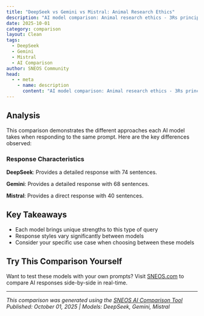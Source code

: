 ```yaml
---
title: "DeepSeek vs Gemini vs Mistral: Animal Research Ethics"
description: "AI model comparison: Animal research ethics - 3Rs principle and alternatives..."
date: 2025-10-01
category: comparison
layout: Clean
tags:
  - DeepSeek
  - Gemini
  - Mistral
  - AI Comparison
author: SNEOS Community
head:
  - - meta
    - name: description
      content: "AI model comparison: Animal research ethics - 3Rs principle and alternatives..."
---
```


<ChatComparison
  title="DeepSeek vs Gemini vs Mistral: Animal Research Ethics"
  prompt="Animal research ethics - 3Rs principle and alternatives"
  :responses='{
    "DeepSeek": "Of course. This is a critical and complex topic at the intersection of science, ethics, and regulation. Here is a comprehensive overview of the 3Rs principle and alternatives in animal research ethics.\n\n### The Core Ethical Framework: The 3Rs Principle\n\nThe **3Rs Principle** is the internationally accepted cornerstone of ethical and humane animal research. It was first introduced by zoologists William Russell and Rex Burch in their 1959 book, *The Principles of Humane Experimental Technique*. The goal is to minimize animal use and suffering while maximizing scientific quality and relevance.\n\n#### 1. Replacement\nThis is the ultimate goal. Replacement refers to methods that avoid or replace the use of animals entirely.\n\n*   **Absolute Replacement:** Using techniques that do not involve animals *at any point*. This is the ideal.\n*   **Relative Replacement:** Using animals, but methods that do not cause significant suffering (e.g., using animal cells or tissues after the animal has been humanely killed, or using invertebrates like fruit flies or nematodes instead of vertebrates).\n\n**Examples of Replacement Methods:**\n*   **In vitro (test tube) models:** Using cell cultures (both primary cells and immortalized cell lines) grown in a lab.\n*   **Computer (in silico) models:** Using sophisticated software to model biological processes, predict drug interactions, or run virtual clinical trials.\n*   **Human-based studies:** Using human volunteers, patient data, and epidemiological studies.\n*   **Organ-on-a-chip technology:** Microfluidic devices lined with human cells that mimic the structure and function of human organs (e.g., lung-on-a-chip, liver-on-a-chip).\n*   **Use of lower organisms:** Replacing vertebrates (like mice) with invertebrates (like fruit flies or zebrafish in early developmental stages, which have less developed nervous systems).\n\n#### 2. Reduction\nReduction aims to minimize the number of animals used to obtain meaningful results. The goal is to get the maximum amount of information from the minimum number of animals, without compromising scientific or statistical validity.\n\n**Examples of Reduction Methods:**\n*   **Improved Experimental Design:** Using sophisticated statistical methods to determine the smallest sample size needed to achieve a statistically significant result.\n*   **Sharing Data and Resources:** Encouraging researchers to share tissues, data, and animals to prevent unnecessary duplication of experiments.\n*   **Advanced Imaging Techniques:** Using technologies like MRI or PET scans to gather longitudinal data from the same animal over time, rather than sacrificing different groups at each time point.\n*   **Collaboration:** Coordinating with other labs to combine studies and avoid redundant animal use.\n\n#### 3. Refinement\nRefinement focuses on minimizing the pain, suffering, and distress experienced by the animals that are used, and enhancing their well-being throughout their lives.\n\n**Examples of Refinement Methods:**\n*   **Improved Housing and Enrichment:** Providing cages that allow for natural behaviors (e.g., nesting material for mice, perches for birds, social housing for social species).\n*   **Better Analgesia and Anesthesia:** Using the most effective pain relief during and after procedures.\n*   **Humane Endpoints:** Establishing clear, early criteria for when an animal should be humanely euthanized to prevent terminal suffering, rather than letting the disease or condition run its fatal course.\n*   **Training and Handling:** Using non-aversive handling methods (e.g., tunnel handling for mice instead of picking up by the tail) to reduce stress.\n*   **Refined Procedures:** Developing less invasive techniques for administration of substances or collection of samples.\n\n---\n\n### The Driving Forces Behind the 3Rs\n\n1.  **Ethical Imperative:** A growing societal and scientific consensus that animals are sentient beings deserving of moral consideration and that we have a duty to minimize their suffering.\n2.  **Scientific Validity:** Stress and poor welfare can alter an animal\u0027s physiology and behavior, leading to unreliable and non-reproducible data. Better welfare often leads to better science.\n3.  **Legal and Regulatory Requirements:** In most countries (e.g., the EU, UK, USA, Canada), the 3Rs are embedded in national legislation governing animal research. Researchers must legally justify that they have adhered to the 3Rs in their project proposals to an ethics committee.\n4.  **Economic Efficiency:** Using fewer animals and more sophisticated models can sometimes be more cost-effective in the long run.\n\n---\n\n### The \u0022Alternatives\u0022 and the Path Forward\n\nThe term \u0022alternatives\u0022 is often used synonymously with the 3Rs, but it\u0027s important to understand its scope. **Alternatives are not just replacements.** They encompass any method that can achieve one or more of the 3Rs: **Replacement, Reduction, or Refinement.**\n\n#### Key Areas of Development for Alternatives:\n\n1.  **Advanced In Vitro Models:**\n    *   **3D Cell Cultures \u0026 Organoids:** These are mini-organs grown from stem cells that more accurately mimic the complexity of human tissues than simple 2D cell cultures.\n    *   **Human-Induced Pluripotent Stem Cells (iPSCs):** Skin or blood cells from a patient can be reprogrammed into any cell type, allowing for disease modeling and drug testing on human cells with a specific genetic background.\n\n2.  **In Silico (Computational) Models:**\n    *   **AI and Machine Learning:** Analyzing vast datasets to predict toxicity, model disease progression, and identify potential drug candidates without any animal testing.\n    *   **Systems Biology:** Creating computer simulations of entire biological systems to understand complex interactions.\n\n3.  **Human-Relevant Platforms:**\n    *   **Organ-on-a-Chip/Microphysiological Systems:** These devices can be linked to create a \u0022human-on-a-chip,\u0022 potentially allowing for the study of systemic effects of drugs.\n    *   **Microdosing in Humans:** Administering minuscule, non-therapeutic doses of a drug to human volunteers and using sensitive analytics to track its distribution, allowing for very early-stage safety testing.\n\n### Challenges and Realities\n\n*   **Biological Complexity:** While alternatives are rapidly improving, they cannot yet fully replicate the immense complexity of a whole living organism with its integrated immune, nervous, and endocrine systems. For some research (e.g., studying complex behaviors or whole-body metabolism), animal models are still necessary.\n*   **Regulatory Hurdles:** Widespread adoption of new alternative methods requires their formal \u0022validation\u0022 and acceptance by regulatory agencies (like the FDA or EMA) for safety and efficacy testing. This is a slow process.\n*   **Complementary, Not Always Competitive:** Often, the most powerful approach is a combination of methods. Alternatives can be used for initial, high-throughput screening to identify the most promising candidates, which are then tested in a small number of animals for final validation.\n\n### Conclusion\n\nThe 3Rs principle provides a robust and dynamic ethical framework that is continuously evolving with scientific progress. The push for alternatives is not an anti-science movement but a driving force for **better, more humane, and more human-relevant science.** The ultimate goal is a future where animal use is either completely replaced or, where still necessary, conducted with the absolute minimum of animals and the absolute minimum of suffering.",
    "Gemini": "Okay, let\u0027s break down the 3Rs principle in animal research ethics and explore the alternatives available.\n\n**The 3Rs Principle: A Foundation for Ethical Animal Research**\n\nThe 3Rs principle is a widely accepted ethical framework for conducting animal research. It aims to minimize harm to animals while still advancing scientific knowledge.  It was originally developed by William Russell and Rex Burch in their 1959 book, \u0022The Principles of Humane Experimental Technique.\u0022 The 3Rs are:\n\n*   **Replacement:** Can we replace the use of animals with non-animal methods?\n*   **Reduction:** Can we reduce the number of animals used to obtain the same amount of information?\n*   **Refinement:** Can we refine the procedures to minimize any potential pain, suffering, distress, or lasting harm experienced by the animals?\n\nLet\u0027s delve deeper into each:\n\n**1. Replacement:**\n\n*   **Goal:** Avoid or replace the use of animals altogether whenever possible.\n*   **Strategies:**\n    *   **In vitro studies:** Using cell cultures, tissues, or organs grown outside of a living organism. This allows researchers to study biological processes at a cellular level without using whole animals.\n    *   **In silico models:** Utilizing computer simulations and mathematical models to predict biological outcomes or test hypotheses.  This can include models of drug interactions, disease progression, or physiological functions.\n    *   **Human volunteers:**  When appropriate and safe, use human volunteers for research studies. This is particularly relevant in areas like drug metabolism or behavioral research.\n    *   **Non-sentient organisms:**  Using organisms that are considered less sentient (less able to experience pain and suffering), such as invertebrates (e.g., insects, worms) or plants.\n    *   **Human-based methods:** These encompass different strategies such as stem cell technology and microdosing\n    *   **Using data from previous animal studies:** Conducting meta-analysis or data mining on existing animal research data to answer new questions without requiring additional animal experiments.\n\n**2. Reduction:**\n\n*   **Goal:** Minimize the number of animals used while still obtaining statistically valid and scientifically meaningful results.\n*   **Strategies:**\n    *   **Improved experimental design:**  Careful planning of experiments to maximize the information gained from each animal. This includes using appropriate controls, blinding techniques, randomization, and proper statistical analysis to ensure adequate statistical power.\n    *   **Sharing data and resources:**  Making data from animal studies publicly available so that other researchers can use it and avoid unnecessary duplication of experiments.  Sharing biological samples (e.g., tissues, cells) can also reduce the need for new animals.\n    *   **Pilot studies:** Conducting small-scale pilot studies to optimize experimental protocols and identify potential problems before conducting a large-scale study.\n    *   **Using advanced imaging techniques:** Utilizing non-invasive imaging techniques (e.g., MRI, PET, CT scans) to collect data from the same animal repeatedly over time, reducing the need for multiple animals.\n    *   **Careful selection of animal models:** Choosing the most appropriate animal model for the research question, ensuring that it is relevant and well-characterized.\n    *   **Statistical consultation:** Consulting with a statistician during the planning stage of a study to determine the minimum number of animals needed to achieve statistical significance.\n\n**3. Refinement:**\n\n*   **Goal:** Minimize any potential pain, suffering, distress, or lasting harm experienced by the animals during the research.\n*   **Strategies:**\n    *   **Pain management:**  Using appropriate analgesics (painkillers) and anesthetics to prevent or relieve pain during and after procedures.\n    *   **Humane endpoints:** Establishing clear and objective criteria for when an animal should be removed from a study to prevent further suffering.  This could include signs of pain, distress, or deteriorating health.\n    *   **Minimally invasive techniques:**  Using less invasive procedures whenever possible to reduce pain and trauma.\n    *   **Environmental enrichment:**  Providing animals with stimulating and enriching environments that promote their well-being. This can include social interaction, toys, nesting materials, and opportunities for exercise.\n    *   **Proper training and handling:**  Ensuring that researchers and animal care staff are properly trained in animal handling techniques to minimize stress and fear in animals.\n    *   **Refining husbandry practices:** Improving housing conditions, diet, and social interactions to promote animal well-being.\n    *   **Pilot Studies:** To test the experimental method and allow the researcher to observe any signs of pain and/or distress in the animals used, and adjust the procedure to minimize suffering.\n\n**Alternatives to Animal Research: Expanding the Toolbox**\n\nWhile the 3Rs focus on reducing harm when animals *are* used, there\u0027s a growing emphasis on developing and implementing *alternatives* that completely eliminate the need for animals.  These fall into several categories:\n\n*   **Cell-based assays (In vitro):**\n    *   **Advantages:** Cost-effective, high-throughput, allows for controlled manipulation of variables, reduces ethical concerns.\n    *   **Limitations:**  May not fully replicate the complexity of a whole organism, potential for variability between cell lines.\n*   **Computer modeling (In silico):**\n    *   **Advantages:**  Fast, inexpensive, can simulate complex biological processes, allows for prediction of outcomes.\n    *   **Limitations:**  Requires accurate and comprehensive data, models can be oversimplified or inaccurate.\n*   **Human Studies (Clinical trials, Epidemiological Studies):**\n    *   **Advantages:**  Directly relevant to human health, can provide real-world data.\n    *   **Limitations:**  Ethical considerations limit the types of studies that can be conducted, can be expensive and time-consuming.\n*   **Advanced imaging techniques (MRI, PET, CT):**\n    *   **Advantages:**  Non-invasive, allows for repeated measurements in the same animal or human, provides detailed information about structure and function.\n    *   **Limitations:**  Expensive, requires specialized equipment and expertise, may not be suitable for all research questions.\n*   **Microdosing:** Administering extremely small doses of a drug to human volunteers to study drug metabolism and pharmacokinetics without causing pharmacological effects.\n*   **Organ-on-a-chip technology:** Microengineered devices that mimic the structure and function of human organs, allowing researchers to study disease processes and drug responses in a more realistic and relevant setting.\n*   **Stem cell technology:** Using stem cells to generate human tissues and organs for research and drug development.\n*   **3D printing of biological tissues:** Creating functional 3D tissues and organs for research, drug testing, and transplantation.\n*   **Quantitative structure-activity relationships (QSAR):** Using computational methods to predict the activity of chemical compounds based on their structure.\n*   **Artificial intelligence (AI) and machine learning:** Using AI and machine learning to analyze large datasets and identify patterns that can be used to predict biological outcomes or develop new treatments.\n\n**Challenges and Considerations**\n\nDespite the advances in alternative methods, there are still challenges to their widespread adoption:\n\n*   **Complexity of biological systems:**  Replicating the intricate interactions within a whole organism can be difficult using non-animal methods.\n*   **Regulatory hurdles:**  Regulatory agencies often require animal testing for drug approval and chemical safety assessment.\n*   **Cost and accessibility:**  Some alternative methods can be expensive and require specialized equipment and expertise.\n*   **Validation and standardization:**  Ensuring that alternative methods are reliable and reproducible is crucial for their acceptance by the scientific community.\n*   **Public perception:**  Some members of the public may be skeptical of alternative methods and prefer animal testing.\n\n**Conclusion**\n\nThe 3Rs principle provides a valuable framework for minimizing harm to animals in research, and is a legal requirement in many countries.  The development and implementation of alternatives to animal research is an ongoing process that requires collaboration between scientists, regulators, and the public. While complete replacement of animal research may not be possible in all cases, the continued pursuit of the 3Rs and the development of novel alternatives will undoubtedly lead to more ethical and humane scientific practices. In addition, replacement strategies will provide more relevant clinical data for human application.\n",
    "Mistral": "Animal research ethics is a critical field that aims to ensure the humane treatment of animals used in scientific research. One of the cornerstones of this field is the 3Rs principle, which stands for Replacement, Reduction, and Refinement. Additionally, there is a growing emphasis on finding alternatives to animal testing. Here\u2019s a breakdown of these concepts:\n\n### 3Rs Principle\n\n1. **Replacement**:\n   - **Definition**: Replacement refers to the use of methods that avoid or replace the use of animals in research.\n   - **Examples**: In vitro methods (using cell cultures), computer modeling, and the use of lower organisms (e.g., bacteria, yeast) instead of higher animals.\n   - **Benefits**: Reduces the number of animals used and can provide more controlled and reproducible results.\n\n2. **Reduction**:\n   - **Definition**: Reduction involves methods that enable researchers to obtain comparable levels of information from fewer animals or to obtain more information from the same number of animals.\n   - **Examples**: Improved experimental design, statistical analysis, and sharing of data and resources.\n   - **Benefits**: Enhances the efficiency of research and reduces the number of animals needed.\n\n3. **Refinement**:\n   - **Definition**: Refinement refers to methods that minimize potential pain, suffering, distress, or lasting harm that may be experienced by the animals.\n   - **Examples**: Use of anesthetics and analgesics, improved housing conditions, and non-invasive techniques.\n   - **Benefits**: Improves the welfare of animals used in research and can lead to more reliable scientific outcomes.\n\n### Alternatives to Animal Testing\n\n1. **In Vitro Methods**:\n   - **Description**: These methods use cell cultures, tissue cultures, or organoids to study biological processes.\n   - **Examples**: Cell-based assays, organ-on-a-chip technologies.\n   - **Benefits**: Provide a controlled environment for studying specific biological mechanisms without the need for live animals.\n\n2. **Computer Modeling and Simulation**:\n   - **Description**: These techniques use mathematical models and computational algorithms to simulate biological processes.\n   - **Examples**: In silico modeling, virtual organs, and systems biology approaches.\n   - **Benefits**: Allow for the prediction of outcomes and the testing of hypotheses without the use of animals.\n\n3. **Human-Based Research**:\n   - **Description**: This involves using human tissues, cells, or volunteers for research.\n   - **Examples**: Clinical trials, epidemiological studies, and the use of human tissue samples.\n   - **Benefits**: Provides direct relevance to human health and reduces the need for animal models.\n\n4. **Lower Organisms**:\n   - **Description**: Using simpler organisms that are less sentient than mammals.\n   - **Examples**: Bacteria, yeast, fruit flies, and zebrafish.\n   - **Benefits**: Often easier to handle and study, and can provide valuable insights into fundamental biological processes.\n\n### Ethical Considerations\n\n- **Humane Treatment**: Ensuring that animals are treated with care and respect, minimizing any pain or distress.\n- **Transparency and Accountability**: Maintaining open communication about the use of animals in research and the ethical considerations involved.\n- **Regulatory Compliance**: Adhering to legal and regulatory standards that govern animal research.\n- **Public Engagement**: Involving the public in discussions about the necessity and ethics of animal research.\n\n### Conclusion\n\nThe 3Rs principle and the development of alternatives to animal testing are essential for advancing scientific research while upholding ethical standards. By focusing on replacement, reduction, and refinement, researchers can continue to make significant contributions to knowledge while minimizing the impact on animal welfare. The ongoing development of alternative methods further supports this goal, ensuring that scientific progress can be achieved in a more humane and ethical manner."
  }'
  published-date="10:39"
/>

## Analysis

This comparison demonstrates the different approaches each AI model takes when responding to the same prompt. Here are the key differences observed:

### Response Characteristics

**DeepSeek**: Provides a detailed response with 74 sentences. 

**Gemini**: Provides a detailed response with 68 sentences. 

**Mistral**: Provides a direct response with 40 sentences. 

## Key Takeaways

- Each model brings unique strengths to this type of query
- Response styles vary significantly between models
- Consider your specific use case when choosing between these models

## Try This Comparison Yourself

Want to test these models with your own prompts? Visit [SNEOS.com](https://sneos.com) to compare AI responses side-by-side in real-time.

---

*This comparison was generated using the [SNEOS AI Comparison Tool](https://sneos.com)*
*Published: October 01, 2025 | Models: DeepSeek, Gemini, Mistral*

